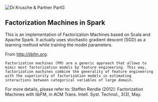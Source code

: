 ![Dr.Krusche & Partner PartG](https://raw.github.com/skrusche63/spark-elastic/master/images/dr-kruscheundpartner.png)

## Factorization Machines in Spark

This is an implementation of Factorization Machines based on Scala and Apache Spark. It actually uses stochastic gradient descent (SGD) as a learning method while training the model parameters. 

From http://libfm.org: 
```
Factorization machines (FM) are a generic approach that allows to mimic most factorization models by feature engineering. This way, factorization machines combine the generality of feature engineering 
with the superiority of factorization models in estimating interactions between categorical variables of large domain.
```

For more details, please refer to:
Steffen Rendle (2012): Factorization Machines with libFM, in ACM Trans. Intell. Syst. Technol., 3(3), May.